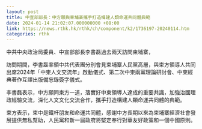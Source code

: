 ```yaml
---
layout: post
title: 中宣部部長：中方願與柬埔寨攜手打造構建人類命運共同體典範
date: 2024-01-14 21:02:07.000000000 +08:00
link: https://news.rthk.hk/rthk/ch/component/k2/1736197-20240114.htm
categories: rthk
---
```


中共中央政治局委員、中宣部部長李書磊過去兩天訪問柬埔寨，

訪問期間，李書磊率領中共代表團分別會見柬埔寨人民黨高層，與柬方領導人共同出席2024年「中柬人文交流年」啟動儀式、第二次中柬兩黨理論研討會、中柬經典著作互譯出版備忘錄簽字儀式。

李書磊表示，中方願同柬方一道，落實好中柬領導人達成的重要共識，加強治國理政經驗交流，深化人文文化交流合作，攜手打造構建人類命運共同體的典範。

柬方表示，柬中是鐵杆朋友和命運共同體，感謝中方長期以來為柬埔寨經濟社會發展提供無私幫助，人民黨和新一屆政府將堅定奉行對華友好政策和一個中國原則。
